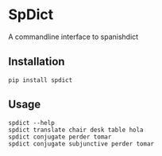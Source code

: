 # SpDict

A commandline interface to spanishdict

## Installation

```
pip install spdict
```

## Usage

```
spdict --help
spdict translate chair desk table hola
spdict conjugate perder tomar
spdict conjugate subjunctive perder tomar
```
